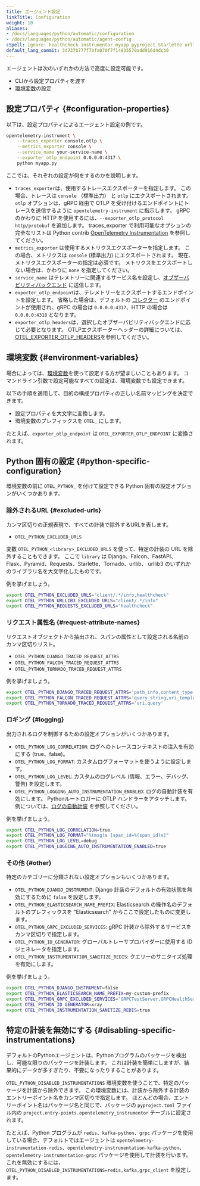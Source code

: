 ```yaml
---
title: エージェント設定
linkTitle: Configuration
weight: 10
aliases:
- /docs/languages/python/automatic/configuration
- /docs/languages/python/automatic/agent-config
cSpell: ignore: healthcheck instrumentor myapp pyproject Starlette urllib
default_lang_commit: 3d737b777f7bfa070f7f14835570add916d4dcb0
---
```



エージェントは次のいずれかの方法で高度に設定可能です。

- CLIから設定プロパティを渡す
- [環境変数](/docs/specs/otel/configuration/sdk-environment-variables/)の設定

## 設定プロパティ {#configuration-properties}

以下は、設定プロパティによるエージェント設定の例です。

```sh
opentelemetry-instrument \
    --traces_exporter console,otlp \
    --metrics_exporter console \
    --service_name your-service-name \
    --exporter_otlp_endpoint 0.0.0.0:4317 \
    python myapp.py
```

ここでは、それぞれの設定が何をするのかを説明します。

- `traces_exporter`は、使用するトレースエクスポーターを指定します。
  この場合、トレースは `console` （標準出力） と `otlp` にエクスポートされます。
  `otlp` オプションは、gRPC 経由で OTLP を受け付けるエンドポイントにトレースを送信するように `opentelemetry-instrument` に指示します。
  gRPC のかわりに HTTP を使用するには、`--exporter_otlp_protocol http/protobuf` を追加します。
  traces_exporter で利用可能なオプションの完全なリストは Python contrib [OpenTelemetry Instrumentation](https://github.com/open-telemetry/opentelemetry-python-contrib/tree/main/opentelemetry-instrumentation) を参照してください。
- `metrics_exporter` は使用するメトリクスエクスポーターを指定します。
  この場合、メトリクスは `console` (標準出力) にエクスポートされます。
  現在、メトリクスエクスポーターの指定は必須です。
  メトリクスをエクスポートしない場合は、かわりに `none` を指定してください。
- `service_name` はテレメトリーに関連するサービス名を設定し、[オブザーバビリティバックエンド](/ecosystem/vendors/) に送信します。
- `exporter_otlp_endpoint`は、テレメトリーをエクスポートするエンドポイントを設定します。
  省略した場合は、デフォルトの [コレクター](/docs/collector/) のエンドポイントが使用され、gRPC の場合は `0.0.0.0:4317`、HTTP の場合は `0.0.0.0:4318` となります。
- `exporter_otlp_headers`は、選択したオブザーバビリティバックエンドに応じて必要となります。
  OTLPエクスポーターヘッダーの詳細については、[OTEL_EXPORTER_OTLP_HEADERS](/docs/languages/sdk-configuration/otlp-exporter/#otel_exporter_otlp_headers)を参照してください。


## 環境変数 {#environment-variables}

場合によっては、[環境変数](/docs/languages/sdk-configuration/)を使って設定する方が望ましいこともあります。
コマンドライン引数で設定可能なすべての設定は、環境変数でも設定できます。

以下の手順を適用して、目的の構成プロパティの正しい名前マッピングを決定できます。

- 設定プロパティを大文字に変換します。
- 環境変数のプレフィックスを `OTEL_` にします。

たとえば、`exporter_otlp_endpoint` は `OTEL_EXPORTER_OTLP_ENDPOINT` に変換されます。

## Python 固有の設定 {#python-specific-configuration}

環境変数の前に `OTEL_PYTHON_` を付けて設定できる Python 固有の設定オプションがいくつかあります。

### 除外されるURL {#excluded-urls}

カンマ区切りの正規表現で、すべての計装で除外するURLを表します。

- `OTEL_PYTHON_EXCLUDED_URLS`

変数 `OTEL_PYTHON_<library>_EXCLUDED_URLS` を使って、特定の計装の URL を除外することもできます。
ここで `library` は Django、Falcon、FastAPI、Flask、Pyramid、Requests、Starlette、Tornado、urllib、 urllib3 のいずれかのライブラリ名を大文字化したものです。

例を挙げましょう。

```sh
export OTEL_PYTHON_EXCLUDED_URLS="client/.*/info,healthcheck"
export OTEL_PYTHON_URLLIB3_EXCLUDED_URLS="client/.*/info"
export OTEL_PYTHON_REQUESTS_EXCLUDED_URLS="healthcheck"
```

### リクエスト属性名 {#request-attribute-names}

リクエストオブジェクトから抽出され、スパンの属性として設定される名前のカンマ区切りリスト。

- `OTEL_PYTHON_DJANGO_TRACED_REQUEST_ATTRS`
- `OTEL_PYTHON_FALCON_TRACED_REQUEST_ATTRS`
- `OTEL_PYTHON_TORNADO_TRACED_REQUEST_ATTRS`

例を挙げましょう。

```sh
export OTEL_PYTHON_DJANGO_TRACED_REQUEST_ATTRS='path_info,content_type'
export OTEL_PYTHON_FALCON_TRACED_REQUEST_ATTRS='query_string,uri_template'
export OTEL_PYTHON_TORNADO_TRACED_REQUEST_ATTRS='uri,query'
```

### ロギング {#logging}

出力されるログを制御するための設定オプションがいくつかあります。

- `OTEL_PYTHON_LOG_CORRELATION`: ログへのトレースコンテキストの注入を有効にする (true、false)。
- `OTEL_PYTHON_LOG_FORMAT`: カスタムログフォーマットを使うように設定します。
- `OTEL_PYTHON_LOG_LEVEL`: カスタムのログレベル (情報、エラー、デバッグ、警告) を設定します。
- `OTEL_PYTHON_LOGGING_AUTO_INSTRUMENTATION_ENABLED`: ログの自動計装を有効にします。
  Pythonルートロガーに OTLP ハンドラーをアタッチします。
  例については、[ログの自動計装](/docs/zero-code/python/logs-example/) を参照してください。

例を挙げましょう。

```sh
export OTEL_PYTHON_LOG_CORRELATION=true
export OTEL_PYTHON_LOG_FORMAT="%(msg)s [span_id=%(span_id)s]"
export OTEL_PYTHON_LOG_LEVEL=debug
export OTEL_PYTHON_LOGGING_AUTO_INSTRUMENTATION_ENABLED=true
```

### その他 {#other}

特定のカテゴリーに分類されない設定オプションもいくつかあります。

- `OTEL_PYTHON_DJANGO_INSTRUMENT`: Django 計装のデフォルトの有効状態を無効にするために `false` を設定します。
- `OTEL_PYTHON_ELASTICSEARCH_NAME_PREFIX`: Elasticsearch の操作名のデフォルトのプレフィックスを "Elasticsearch" からここで設定したものに変更します。
- `OTEL_PYTHON_GRPC_EXCLUDED_SERVICES`: gRPC 計装から除外するサービスをカンマ区切りで指定します。
- `OTEL_PYTHON_ID_GENERATOR`: グローバルトレーサプロバイダーに使用する ID ジェネレータを指定します。
- `OTEL_PYTHON_INSTRUMENTATION_SANITIZE_REDIS`: クエリーのサニタイズ処理を有効にします。

例を挙げましょう。

```sh
export OTEL_PYTHON_DJANGO_INSTRUMENT=false
export OTEL_PYTHON_ELASTICSEARCH_NAME_PREFIX=my-custom-prefix
export OTEL_PYTHON_GRPC_EXCLUDED_SERVICES="GRPCTestServer,GRPCHealthServer"
export OTEL_PYTHON_ID_GENERATOR=xray
export OTEL_PYTHON_INSTRUMENTATION_SANITIZE_REDIS=true
```

## 特定の計装を無効にする {#disabling-specific-instrumentations}

デフォルトのPythonエージェントは、Pythonプログラムのパッケージを検出し、可能な限りのパッケージを計装します。
これは計装を簡単にしますが、結果的にデータが多すぎたり、不要になったりすることがあります。

`OTEL_PYTHON_DISABLED_INSTRUMENTATIONS` 環境変数を使うことで、特定のパッケージを計装から除外できます。
この環境変数には、計装から除外する計装のエントリーポイント名をカンマ区切りで指定します。
ほとんどの場合、エントリーポイント名はパッケージ名と同じで、パッケージの `pyproject.toml` ファイル内の `project.entry-points.opentelemetry_instrumentor` テーブルに設定されます。

たとえば、Python プログラムが `redis`、`kafka-python`、`grpc` パッケージを使用している場合、デフォルトではエージェントは `opentelemetry-instrumentation-redis`、`opentelemetry-instrumentation-kafka-python`、`opentelemetry-instrumentation-grpc` パッケージを使用して計装を行います。
これを無効にするには、`OTEL_PYTHON_DISABLED_INSTRUMENTATIONS=redis,kafka,grpc_client` を設定します。


